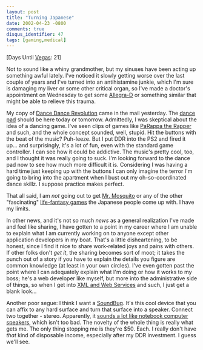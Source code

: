 ```yaml
---
layout: post
title: "Turning Japanese"
date: 2002-04-23 -0800
comments: true
disqus_identifier: 47
tags: [gaming,medical]
---
```

[Days Until [Vegas](/archive/2002/04/08/vegas-baby-vegas.aspx): 21]

 Not to sound like a whiny grandmother, but my sinuses have been acting
up something awful lately. I've noticed it slowly getting worse over the
last couple of years and I've turned into an antihistamine junkie, which
I'm sure is damaging my liver or some other critical organ, so I've made
a doctor's appointment on Wednesday to get some
[Allegra-D](http://www.allegra.com/) or something similar that might be
able to relieve this trauma.

 My copy of [Dance Dance
Revolution](http://www.amazon.com/exec/obidos/ASIN/B00005A774/mhsvortex)
came in the mail yesterday. The [dance
pad](http://www.buynshop.com/productinfophp3/VG-DDR-ULTX) should be here
today or tomorrow. Admittedly, I was skeptical about the idea of a
dancing game. I've seen clips of games like [PaRappa the
Rapper](http://www.amazon.com/exec/obidos/ASIN/B00005UNWD/mhsvortex) and
such, and the whole concept sounded, well, stupid. Hit the buttons with
the beat of the music? Puh-leeze. But I put DDR into the PS2 and fired
it up... and surprisingly, it's a lot of fun, even with the standard
game controller. I can see how it could be addictive. The music's pretty
cool, too, and I thought it was really going to suck. I'm looking
forward to the dance pad now to see how much more difficult it is.
Considering I was having a hard time just keeping up with the buttons I
can only imagine the terror I'm going to bring into the apartment when I
bust out my oh-so-coordinated dance skillz. I suppose practice makes
perfect.

 That all said, I am *not* going out to get [Mr.
Mosquito](http://www.amazon.com/exec/obidos/ASIN/B0000639VQ/mhsvortex)
or any of the other "fascinating" [life-fantasy
games](http://www.salon.com/tech/feature/2001/01/23/ddr/) the Japanese
people come up with. I have my limits.

 In other news, and it's not so much *news* as a general realization
I've made and feel like sharing, I have gotten to a point in my career
where I am unable to explain what I am currently working on to anyone
except other application developers in my boat. That's a little
disheartening, to be honest, since I find it nice to share work-related
joys and pains with others. If other folks don't *get it*, the sharing
becomes sort of moot; it takes the punch out of a story if you have to
explain the details you figure are common knowledge (at least in your
own circles). I've even gotten past the point where I can adequately
explain what I'm doing or how it works to my boss; he's a web developer
like myself, but more into the administrative side of things, so when I
get into [XML and Web Services](http://www.gotdotnet.com/) and such, I
just get a blank look...

 Another poor segue: I think I want a
[SoundBug](http://www.thinkgeek.com/stuff/computing/5a15.shtml). It's
this cool device that you can affix to any hard surface and turn that
surface into a speaker. Connect two together - stereo. Apparently, it
[sounds a lot like notebook computer
speakers](http://www.lockergnome.com/issues/techspecialist/20020412.html),
which isn't too bad. The novelty of the whole thing is really what gets
me. The only thing stopping me is they're $50. Each. I really don't
have *that* kind of disposable income, especially after my DDR
investment. I guess we'll see.
